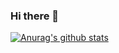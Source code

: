 ### Hi there 👋
[![Anurag's github stats](https://github-readme-stats.vercel.app/api?username=vangjvn)](https://github.com/anuraghazra/github-readme-stats)

<!--
**vangjvn/vangjvn** is a ✨ _special_ ✨ repository because its `README.md` (this file) appears on your GitHub profile.

Here are some ideas to get you started:

- 🔭 I’m currently working on ...
- 🌱 I’m currently learning ...
- 👯 I’m looking to collaborate on ...
- 🤔 I’m looking for help with ...
- 💬 Ask me about ...
- 📫 How to reach me: ...
- 😄 Pronouns: ...
- ⚡ Fun fact: ...
-->
